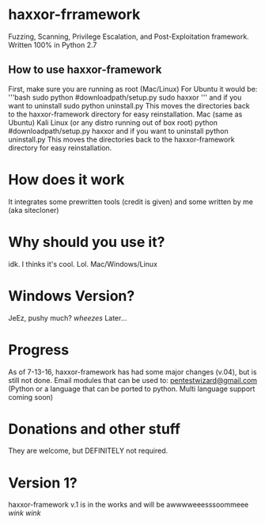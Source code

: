 
# haxxor-frramework
Fuzzing, Scanning, Privilege Escalation, and Post-Exploitation framework. Written 100% in Python 2.7
## How to use haxxor-framework
First, make sure you are running as root (Mac/Linux)
For Ubuntu it would be:
 '''bash
  sudo python #downloadpath/setup.py
  sudo haxxor
  '''
  and if you want to uninstall
  sudo python uninstall.py
  This moves the directories back to the haxxor-framework directory for easy reinstallation.
Mac (same as Ubuntu)
Kali Linux (or any distro running out of box root)
  python #downloadpath/setup.py
  haxxor
  and if you want to uninstall
  python uninstall.py
  This moves the directories back to the haxxor-framework directory for easy reinstallation.
# How does it work
It integrates some prewritten tools (credit is given) and some written by me (aka sitecloner)
# Why should you use it?
idk. I thinks it's cool. Lol.
 Mac/Windows/Linux
# Windows Version?
JeEz, pushy much? *wheezes*  Later...
# Progress
As of 7-13-16, haxxor-framework has had some major changes (v.04), but is still not done. Email modules that can be used to: pentestwizard@gmail.com (Python or a language that can be ported to python. Multi language support coming soon)
# Donations and other stuff
They are welcome, but DEFINITELY not required.
# Version 1? 
haxxor-framework v.1 is in the works and will be awwwweeesssoommeee *wink wink*
